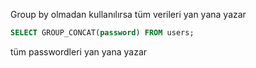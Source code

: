 
Group by olmadan kullanılırsa tüm verileri yan yana yazar 

```sql
SELECT GROUP_CONCAT(password) FROM users;
```

tüm passwordleri yan yana yazar 
